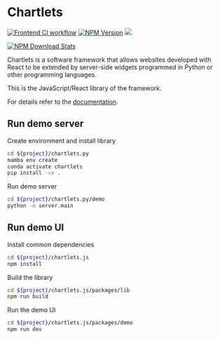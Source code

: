 # Chartlets 

[![Frontend CI workflow](https://github.com/bcdev/chartlets/actions/workflows/frontend-ci.yml/badge.svg)](https://github.com/bcdev/chartlets/actions/workflows/frontend-ci.yml)
[![NPM Version](https://badge.fury.io/js/chartlets.svg)](https://npmjs.org/package/chartlets)
![](https://img.shields.io/badge/Linting-TypeScript%20%26%20Prettier-blue?logo=typescript&logoColor=white)


[![NPM Download Stats](https://nodei.co/npm/chartlets.png?downloads=true)](https://www.npmjs.com/package/chartlets)

Chartlets is a software framework that allows websites developed with
React to be extended by server-side widgets programmed in Python or other
programming languages. 

This is the JavaScript/React library of the framework.

For details refer to the [documentation](https://bcdev.github.io/chartlets/).

## Run demo server

Create environment and install library

``` bash
cd ${project}/chartlets.py
mamba env create
conda activate chartlets
pip install -ve . 
```

Run demo server

``` bash
cd ${project}/chartlets.py/demo
python -m server.main 
```

## Run demo UI

Install common dependencies

``` bash
cd ${project}/chartlets.js
npm install
```

Build the library

``` bash
cd ${project}/chartlets.js/packages/lib
npm run build
```

Run the demo UI

``` bash
cd ${project}/chartlets.js/packages/demo
npm run dev
```

